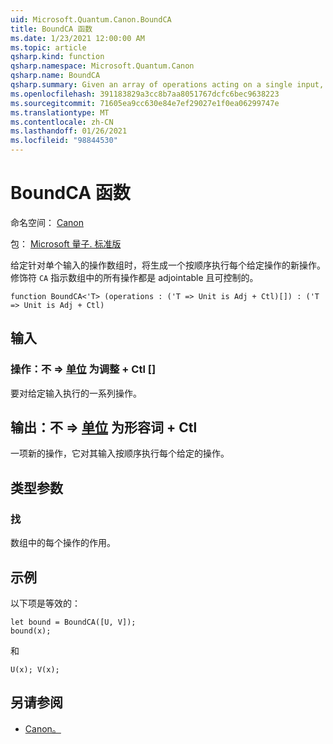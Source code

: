 ```yaml
---
uid: Microsoft.Quantum.Canon.BoundCA
title: BoundCA 函数
ms.date: 1/23/2021 12:00:00 AM
ms.topic: article
qsharp.kind: function
qsharp.namespace: Microsoft.Quantum.Canon
qsharp.name: BoundCA
qsharp.summary: Given an array of operations acting on a single input, produces a new operation that performs each given operation in sequence. The modifier `CA` indicates that all operations in the array are adjointable and controllable.
ms.openlocfilehash: 391183829a3cc8b7aa8051767dcfc6bec9638223
ms.sourcegitcommit: 71605ea9cc630e84e7ef29027e1f0ea06299747e
ms.translationtype: MT
ms.contentlocale: zh-CN
ms.lasthandoff: 01/26/2021
ms.locfileid: "98844530"
---
```

# <a name="boundca-function"></a>BoundCA 函数

命名空间： [Canon](xref:Microsoft.Quantum.Canon)

包： [Microsoft 量子. 标准版](https://nuget.org/packages/Microsoft.Quantum.Standard)


给定针对单个输入的操作数组时，将生成一个按顺序执行每个给定操作的新操作。
修饰符 `CA` 指示数组中的所有操作都是 adjointable 且可控制的。

```qsharp
function BoundCA<'T> (operations : ('T => Unit is Adj + Ctl)[]) : ('T => Unit is Adj + Ctl)
```


## <a name="input"></a>输入

### <a name="operations--t--unit--is-adj--ctl"></a>操作：不 => [单位](xref:microsoft.quantum.lang-ref.unit)  为调整 + Ctl []

要对给定输入执行的一系列操作。



## <a name="output--t--unit--is-adj--ctl"></a>输出：不 => [单位](xref:microsoft.quantum.lang-ref.unit)  为形容词 + Ctl

一项新的操作，它对其输入按顺序执行每个给定的操作。

## <a name="type-parameters"></a>类型参数

### <a name="t"></a>找

数组中的每个操作的作用。

## <a name="example"></a>示例

以下项是等效的：

```qsharp
let bound = BoundCA([U, V]);
bound(x);
```

和

```qsharp
U(x); V(x);
```

## <a name="see-also"></a>另请参阅

- [Canon。](xref:Microsoft.Quantum.Canon.Bound)